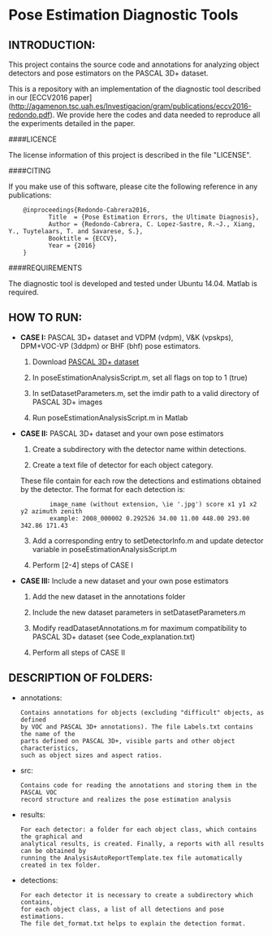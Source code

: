 # Pose Estimation Diagnostic Tools

## INTRODUCTION:

This project contains the source code and annotations for analyzing object detectors and pose estimators on the PASCAL 3D+ dataset.

This is a repository with an implementation of the diagnostic tool described in our [ECCV2016 paper] (http://agamenon.tsc.uah.es/Investigacion/gram/publications/eccv2016-redondo.pdf). We provide here the codes and data needed to reproduce all the experiments detailed in the paper.

####LICENCE

The license information of this project is described in the file "LICENSE".

####CITING

If you make use of this software, please cite the following reference in any publications:  

        @inproceedings{Redondo-Cabrera2016,
               Title  = {Pose Estimation Errors, the Ultimate Diagnosis},
               Author = {Redondo-Cabrera, C. Lopez-Sastre, R.~J., Xiang, Y., Tuytelaars, T. and Savarese, S.},
               Booktitle = {ECCV},
               Year = {2016}
        }

####REQUIREMENTS

The diagnostic tool is developed and tested under Ubuntu 14.04. Matlab is required.

## HOW TO RUN:

   + **CASE I:** PASCAL 3D+ dataset and VDPM (vdpm), V&K (vpskps), DPM+VOC-VP (3ddpm) or BHF (bhf) pose estimators.

       1) Download [PASCAL 3D+ dataset](http://cvgl.stanford.edu/projects/pascal3d.html)

       2) In poseEstimationAnalysisScript.m, set all flags on top to 1 (true)   
   
       3) In setDatasetParameters.m, set the imdir path to a valid directory of PASCAL 3D+ images
   
       4) Run poseEstimationAnalysisScript.m in Matlab

   + **CASE II:** PASCAL 3D+ dataset and your own pose estimators

       1) Create a subdirectory with the detector name within detections. 
         
       2) Create a text file of detector for each object category.
       
		These file contain for each row the detections and estimations obtained by the
        detector. The format for each detection is: 

                 image_name (without extension, \ie '.jpg') score x1 y1 x2 y2 azimuth zenith
                 example: 2008_000002 0.292526 34.00 11.00 448.00 293.00 342.86 171.43 
   
       3) Add a corresponding entry to setDetectorInfo.m and update detector variable in 
       poseEstimationAnalysisScript.m

       4) Perform [2-4] steps of CASE I
	
   + **CASE III:** Include a new dataset and your own pose estimators

       1) Add the new dataset in the annotations folder

       2) Include the new dataset parameters in setDatasetParameters.m

       3) Modify readDatasetAnnotations.m for maximum compatibility to PASCAL 3D+ dataset (see Code_explanation.txt) 

       4) Perform all steps of CASE II


## DESCRIPTION OF FOLDERS:

   + annotations: 

         Contains annotations for objects (excluding "difficult" objects, as defined
         by VOC and PASCAL 3D+ annotations). The file Labels.txt contains the name of the 
         parts defined on PASCAL 3D+, visible parts and other object characteristics, 
         such as object sizes and aspect ratios.  

   
   + src: 
         
         Contains code for reading the annotations and storing them in the PASCAL VOC
         record structure and realizes the pose estimation analysis  

   
   + results: 

         For each detector: a folder for each object class, which contains the graphical and 
         analytical results, is created. Finally, a reports with all results can be obtained by
         running the AnalysisAutoReportTemplate.tex file automatically created in tex folder. 

   
   + detections: 

         For each detector it is necessary to create a subdirectory which contains, 
         for each object class, a list of all detections and pose estimations. 
         The file det_format.txt helps to explain the detection format.

